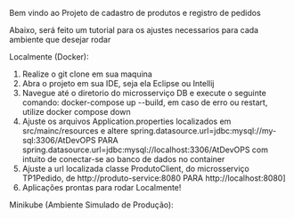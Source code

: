 Bem vindo ao Projeto de cadastro de produtos e registro de pedidos

Abaixo, será feito um tutorial para os ajustes necessarios para cada ambiente que desejar rodar


Localmente (Docker):

1) Realize o git clone em sua maquina
2) Abra o projeto em sua IDE, seja ela Eclipse ou Intellij
3) Navegue até o diretorio do microsserviço DB e execute o seguinte comando: docker-compose up --build, em caso de erro ou restart, utilize docker compose down 
4) Ajuste os arquivos Application.properties localizados em src/mainc/resources e altere spring.datasource.url=jdbc:mysql://my-sql:3306/AtDevOPS PARA spring.datasource.url=jdbc:mysql://localhost:3306/AtDevOPS com intuito de conectar-se ao banco de dados no container
5) Ajuste a url localizada classe ProdutoClient, do microsserviço TP1Pedido, de  http://produto-service:8080 PARA http://localhost:8080]
6) Aplicações prontas para rodar Localmente!

Minikube (Ambiente Simulado de Produção):

